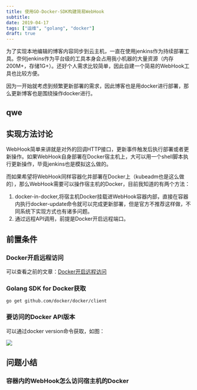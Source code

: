 ```yaml
---
title: 使用GO-Docker-SDK构建简易WebHook
subtitle:
date: 2019-04-17
tags: ["运维", "golang", "docker"]
draft: true
---
```


为了实现本地编辑的博客内容同步到云主机，一直在使用jenkins作为持续部署工具。奈何jenkins作为平台级的工具本身会占用我小机器的大量资源（内存200M+，存储1G+）。还好个人需求比较简单，因此自建一个简易的WebHook工具也比较方便。

因为一开始就考虑到频繁更新部署的需求，因此博客也是用docker进行部署，那么更新博客也是围绕操作docker进行。

<!--more-->

## qwe

## 实现方法讨论

WebHook简单来讲就是对外的回调HTTP接口，更新事件触发后执行部署或者更新操作。如果WebHook自身部署在Docker宿主机上，大可以用一个shell脚本执行更新操作，毕竟jenkins也是模拟这么做的。

而如果希望将WebHook同样容器化并部署在Docker上（kubeadm也是这么做的），那么WebHook需要可以操作宿主机的Docker，目前我知道的有两个方法：

1. docker-in-docker,将宿主机Docker挂载进WebHook容器内部，直接在容器内执行docker-update命令就可以完成更新部署，但是官方不推荐这样做，不同系统下实现方式也有诸多问题。
2. 通过远程API调用，前提是Docker开启远程端口。

## 前置条件

### Docker开启远程访问

可以查看之前的文章：[Docker开启远程访问](https://blog.moonlightming.top/post/2018-11-08-docker开启远程访问/)

### Golang SDK for Docker获取

```
go get github.com/docker/docker/client
```

### 要访问的Docker API版本
可以通过docker version命令获取，如图：

![](https://images.moonlightming.top/images/20190416171215.png)



## 问题小结

### 容器内的WebHook怎么访问宿主机的Docker


